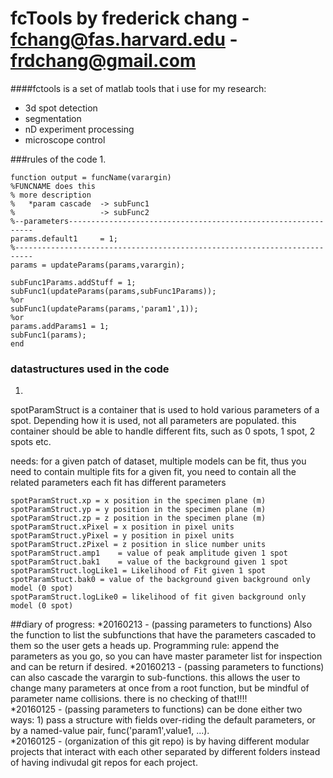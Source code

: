 fcTools by frederick chang - fchang@fas.harvard.edu - frdchang@gmail.com
===========================================================================

####fctools is a set of matlab tools that i use for my research:
- 3d spot detection
- segmentation
- nD experiment processing
- microscope control

###rules of the code
1.
```
function output = funcName(varargin)
%FUNCNAME does this
% more description
%   *param cascade  -> subFunc1
%                   -> subFunc2
%--parameters--------------------------------------------------------------
params.default1     = 1;
%--------------------------------------------------------------------------
params = updateParams(params,varargin);

subFunc1Params.addStuff = 1;
subFunc1(updateParams(params,subFunc1Params)); 
%or
subFunc1(updateParams(params,'param1',1));
%or 
params.addParams1 = 1;
subFunc1(params);
end
```

### datastructures used in the code
1.
spotParamStruct is a container that is used to hold various parameters of a spot.  Depending how it is used, not all parameters are populated.
this container should be able to handle different fits, such as 0 spots, 1 spot, 2 spots etc.

needs:
for a given patch of dataset, multiple models can be fit, thus you need to contain multiple fits
for a given fit, you need to contain all the related parameters
each fit has different parameters
```
spotParamStruct.xp = x position in the specimen plane (m)
spotParamStruct.yp = y position in the specimen plane (m)
spotParamStruct.zp = z position in the specimen plane (m)
spotParamStruct.xPixel = x position in pixel units
spotParamStruct.yPixel = y position in pixel units
spotParamStruct.zPixel = z position in slice number units
spotParamStruct.amp1    = value of peak amplitude given 1 spot
spotParamStruct.bak1    = value of the background given 1 spot
spotParamStruct.logLike1 = Likelihood of Fit given 1 spot
spotParamStuct.bak0 = value of the background given background only model (0 spot)
spotParamStruct.logLike0 = likelihood of fit given background only model (0 spot)
```

##diary of progress:
*20160213 - (passing parameters to functions) Also the function to list the subfunctions that have the parameters cascaded to them so the user gets a heads up.  Programming rule: append the parameters as you go, so you can have master parameter list for inspection and can be return if desired.
*20160213 - (passing parameters to functions) can also cascade the varargin to sub-functions.  this allows the user to change many parameters at once from a root function, but be mindful of parameter name collisions.  there is no checking of that!!!!  
*20160125 - (passing parameters to functions) can be done either two ways: 1) pass a structure with fields over-riding the default parameters, or by a named-value pair, func('param1',value1, ...).  
*20160125 - (organization of this git repo) is by having different modular projects that interact with each other separated by different folders instead of having indivudal git repos for each project.  